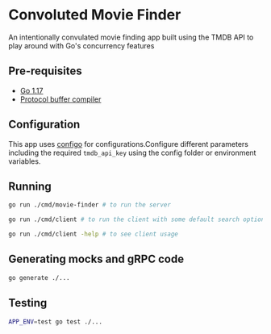 # Convoluted Movie Finder

An intentionally convulated movie finding app built using the TMDB API to play around with Go's concurrency features

## Pre-requisites

- [Go 1.17](https://golang.org/)
- [Protocol buffer compiler](https://grpc.io/docs/protoc-installation/)

## Configuration

This app uses [configo](https://github.com/affanshahid/configo) for configurations.Configure different parameters including the required `tmdb_api_key` using the config folder or environment variables.

## Running

```sh
go run ./cmd/movie-finder # to run the server

go run ./cmd/client # to run the client with some default search options

go run ./cmd/client -help # to see client usage
```

## Generating mocks and gRPC code

```sh
go generate ./...
```

## Testing

```sh
APP_ENV=test go test ./...
```
